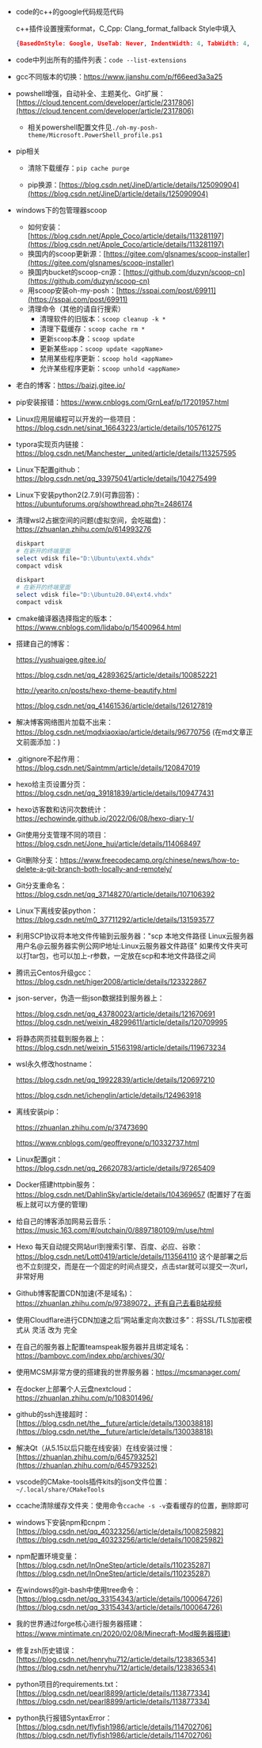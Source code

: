 - code的c++的google代码规范代码

  c++插件设置搜索format，C_Cpp: Clang_format_fallback Style中填入

  ~~~json
  {BasedOnStyle: Google, UseTab: Never, IndentWidth: 4, TabWidth: 4, BreakBeforeBraces: Attach, AllowShortIfStatementsOnASingleLine: false, IndentCaseLabels: false, ColumnLimit: 0, AccessModifierOffset: -4}
  ~~~

- code中列出所有的插件列表：`code --list-extensions`

- gcc不同版本的切换：https://www.jianshu.com/p/f66eed3a3a25

- powshell增强，自动补全、主题美化、Git扩展：[https://cloud.tencent.com/developer/article/2317806](https://cloud.tencent.com/developer/article/2317806)

  - 相关powershell配置文件见`./oh-my-posh-theme/Microsoft.PowerShell_profile.ps1`

- pip相关

  - 清除下载缓存：`pip cache purge`

  - pip换源：[https://blog.csdn.net/JineD/article/details/125090904](https://blog.csdn.net/JineD/article/details/125090904)

- windows下的包管理器scoop

  - 如何安装：[https://blog.csdn.net/Apple_Coco/article/details/113281197](https://blog.csdn.net/Apple_Coco/article/details/113281197)
  - 换国内的scoop更新源：[https://gitee.com/glsnames/scoop-installer](https://gitee.com/glsnames/scoop-installer)
  - 换国内bucket的scoop-cn源：[https://github.com/duzyn/scoop-cn](https://github.com/duzyn/scoop-cn)
  - 用scoop安装oh-my-posh：[https://sspai.com/post/69911](https://sspai.com/post/69911)
  - 清理命令（其他的请自行搜索）
    - 清理软件的旧版本：`scoop cleanup -k *`
    - 清理下载缓存：`scoop cache rm *`
    - 更新`scoop`本身：`scoop update`
    - 更新某些`app`：`scoop update <appName>`
    - 禁用某些程序更新：`scoop hold <appName>`
    - 允许某些程序更新：`scoop unhold <appName>`

- 老白的博客：https://baizj.gitee.io/

- pip安装报错：https://www.cnblogs.com/GrnLeaf/p/17201957.html

- Linux应用层编程可以开发的一些项目：https://blog.csdn.net/sinat_16643223/article/details/105761275

- typora实现页内链接：https://blog.csdn.net/Manchester__united/article/details/113257595

- Linux下配置github：https://blog.csdn.net/qq_33975041/article/details/104275499

- Linux下安装python2(2.7.9)(可靠回答)：https://ubuntuforums.org/showthread.php?t=2486174

- 清理wsl2占据空间的问题(虚拟空间，会吃磁盘)：https://zhuanlan.zhihu.com/p/614993276

  ~~~powershell
  diskpart
  # 在新开的终端里面
  select vdisk file="D:\Ubuntu\ext4.vhdx"
  compact vdisk
  ~~~

  ```powershell
  diskpart
  # 在新开的终端里面
  select vdisk file="D:\Ubuntu20.04\ext4.vhdx"
  compact vdisk
  ```

- cmake编译器选择指定的版本：https://www.cnblogs.com/lidabo/p/15400964.html

- 搭建自己的博客：

  https://yushuaigee.gitee.io/

  https://blog.csdn.net/qq_42893625/article/details/100852221

  http://yearito.cn/posts/hexo-theme-beautify.html

  https://blog.csdn.net/qq_41461536/article/details/126127819

- 解决博客网络图片加载不出来：https://blog.csdn.net/mqdxiaoxiao/article/details/96770756
  (在md文章正文前面添加：<meta name="referrer" content="no-referrer"/>)

- .gitignore不起作用：https://blog.csdn.net/Saintmm/article/details/120847019

- hexo给主页设置分页：https://blog.csdn.net/qq_39181839/article/details/109477431

- hexo访客数和访问次数统计：https://echowinde.github.io/2022/06/08/hexo-diary-1/

- Git使用分支管理不同的项目：https://blog.csdn.net/Jone_hui/article/details/114068497

- Git删除分支：https://www.freecodecamp.org/chinese/news/how-to-delete-a-git-branch-both-locally-and-remotely/

- Git分支重命名：https://blog.csdn.net/qq_37148270/article/details/107106392

- Linux下离线安装python：https://blog.csdn.net/m0_37711292/article/details/131593577

- 利用SCP协议将本地文件传输到云服务器："scp 本地文件路径 Linux云服务器用户名@云服务器实例公网IP地址:Linux云服务器文件路径"
  如果传文件夹可以打tar包，也可以加上-r参数，一定放在scp和本地文件路径之间

- 腾讯云Centos升级gcc：https://blog.csdn.net/higer2008/article/details/123322867

- json-server，伪造一些json数据挂到服务器上：

  https://blog.csdn.net/qq_43780023/article/details/121670691
  https://blog.csdn.net/weixin_48299611/article/details/120709995

- 将静态网页挂载到服务器上：https://blog.csdn.net/weixin_51563198/article/details/119673234

- wsl永久修改hostname：

  https://blog.csdn.net/qq_19922839/article/details/120697210

  https://blog.csdn.net/ichenglin/article/details/124963918

- 离线安装pip：

  https://zhuanlan.zhihu.com/p/37473690

  https://www.cnblogs.com/geoffreyone/p/10332737.html

- Linux配置git：https://blog.csdn.net/qq_26620783/article/details/97265409

- Docker搭建httpbin服务：https://blog.csdn.net/DahlinSky/article/details/104369657
  (配置好了在面板上就可以方便的管理)

- 给自己的博客添加网易云音乐：https://music.163.com/#/outchain/0/8897180109/m/use/html

- Hexo 每天自动提交网站url到搜索引擎、百度、必应、谷歌：https://blog.csdn.net/Lott0419/article/details/113564110
  这个是部署之后也不立刻提交，而是在一个固定的时间点提交，点击star就可以提交一次url，非常好用

- Github博客配置CDN加速(不是域名)：https://zhuanlan.zhihu.com/p/97389072，还有自己去看B站视频

- 使用Cloudflare进行CDN加速之后“网站重定向次数过多”：将SSL/TLS加密模式从 灵活 改为 完全

- 在自己的服务器上配置teamspeak服务器并且绑定域名：https://bambovc.com/index.php/archives/30/

- 使用MCSM非常方便的搭建我的世界服务器：https://mcsmanager.com/

- 在docker上部署个人云盘nextcloud：https://zhuanlan.zhihu.com/p/108301496/

- github的ssh连接超时：[https://blog.csdn.net/the__future/article/details/130038818](https://blog.csdn.net/the__future/article/details/130038818)

- 解决Qt（从5.15以后只能在线安装）在线安装过慢：[https://zhuanlan.zhihu.com/p/645793252](https://zhuanlan.zhihu.com/p/645793252)

- vscode的CMake-tools插件kits的json文件位置：`~/.local/share/CMakeTools`

- ccache清除缓存文件夹：使用命令`ccache -s -v`查看缓存的位置，删除即可

- windows下安装npm和cnpm：[https://blog.csdn.net/qq_40323256/article/details/100825982](https://blog.csdn.net/qq_40323256/article/details/100825982)

- npm配置环境变量：[https://blog.csdn.net/InOneStep/article/details/110235287](https://blog.csdn.net/InOneStep/article/details/110235287)

- 在windows的git-bash中使用tree命令：[https://blog.csdn.net/qq_33154343/article/details/100064726](https://blog.csdn.net/qq_33154343/article/details/100064726)

- 我的世界通过forge核心进行服务器搭建：[https://www.mintimate.cn/2020/02/08/Minecraft-Mod服务器搭建)](https://www.mintimate.cn/2020/02/08/Minecraft-Mod服务器搭建)

- 修复zsh历史错误：[https://blog.csdn.net/henryhu712/article/details/123836534](https://blog.csdn.net/henryhu712/article/details/123836534)

- python项目的requirements.txt：[https://blog.csdn.net/pearl8899/article/details/113877334](https://blog.csdn.net/pearl8899/article/details/113877334)

- python执行报错SyntaxError：[https://blog.csdn.net/flyfish1986/article/details/114702706](https://blog.csdn.net/flyfish1986/article/details/114702706)

